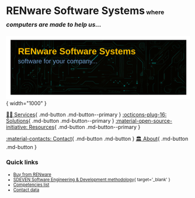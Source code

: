 

# RENware Software Systems<small><small><small markdown> where *computers are made to help us...*</small></small></small>


![ren background picture](./pictures/RENbackground.svg){ width="1000" }





[:office_worker: Services](services.md){ .md-button .md-button--primary }
[:octicons-plug-16: Solutions](solutions.md){ .md-button .md-button--primary }
[:material-open-source-initiative: Resources](resources.md){ .md-button .md-button--primary }

[:material-contacts: Contact](contact.md){ .md-button .md-button }
[:classical_building: About](about.md){ .md-button .md-button }





### Quick links

<small markdown>

* [Buy from RENware](resources.md#how-to-buy-from-renware)
* [SDEVEN Software Engineering & Development methodology](http://sdeven.renware.eu/){ target='_blank' }
* [Competencies list](services.md#competencies)
* [Contact data](contact.md#date-de-contact-contact-info)

</small>


